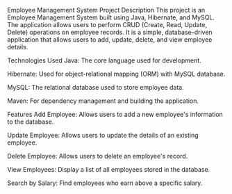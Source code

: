 Employee Management System
Project Description
This project is an Employee Management System built using Java, Hibernate, and MySQL. The application allows users to perform CRUD (Create, Read, Update, Delete) operations on employee records. It is a simple, database-driven application that allows users to add, update, delete, and view employee details.

Technologies Used
Java: The core language used for development.

Hibernate: Used for object-relational mapping (ORM) with MySQL database.

MySQL: The relational database used to store employee data.

Maven: For dependency management and building the application.

Features
Add Employee: Allows users to add a new employee's information to the database.

Update Employee: Allows users to update the details of an existing employee.

Delete Employee: Allows users to delete an employee's record.

View Employees: Display a list of all employees stored in the database.

Search by Salary: Find employees who earn above a specific salary.
